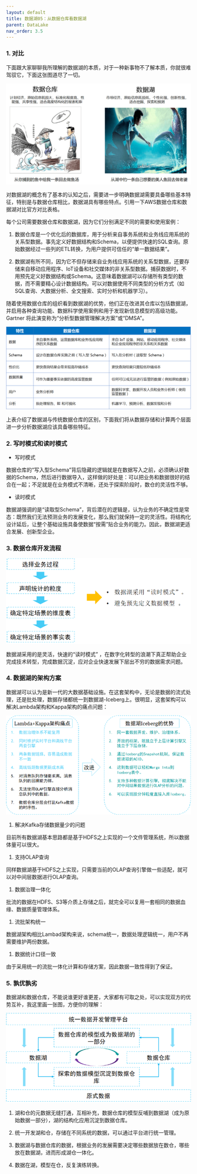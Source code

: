 ```yaml
---
layout: default
title: 数据湖05：从数据仓库看数据湖
parent: DataLake
nav_order: 3.5
---
```


### 1. 对比

下面跟大家聊聊我所理解的数据湖的本质，对于一种新事物不了解本质，你就很难驾驭它，下面这张图道尽了一切。

![](../../assets/images/DataLake/attachments/数据湖05：从数据仓库看数据湖_image_0.png)

对数据湖的概念有了基本的认知之后，需要进一步明确数据湖需要具备哪些基本特征，特别是与数据仓库相比，数据湖具有哪些特点。引用一下AWS数据仓库和数据湖对比官方对比表格。

每个公司需要数据仓库和数据湖，因为它们分别满足不同的需要和使用案例：

1. 数据仓库是一个优化后的数据库，用于分析来自事务系统和业务线应用系统的关系型数据。事先定义好数据结构和Schema，以便提供快速的SQL查询。原始数据经过一些列的ETL转换，为用户提供可信任的“单一数据结果”。

1. 数据湖有所不同，因为它不但存储来自业务线应用系统的关系型数据，还要存储来自移动应用程序、IoT设备和社交媒体的非关系型数据。捕获数据时，不用预先定义好数据结构或Schema。这意味着数据湖可以存储所有类型的数据，而不需要精心设计数据结构。可以对数据使用不同类型的分析方式（如SQL查询、大数据分析、全文搜索、实时分析和机器学习）。

随着使用数据仓库的组织看到数据湖的优势，他们正在改进其仓库以包括数据湖，并启用各种查询功能、数据科学使用案例和用于发现新信息模型的高级功能。Gartner 将此演变称为“分析型数据管理解决方案”或“DMSA”。

![](../../assets/images/DataLake/attachments/数据湖05：从数据仓库看数据湖_image_1.png)

上表介绍了数据湖与传统数据仓库的区别，下面我们将从数据存储和计算两个层面进一步分析数据湖应该具备哪些特征。

### 2. 写时模式和读时模式

- 写时模式

数据仓库的“写入型Schema”背后隐藏的逻辑就是在数据写入之前，必须确认好数据的Schema，然后进行数据导入，这样做的好处是：可以把业务和数据很好的结合在一起；不足就是在业务模式不清晰，还处于探索阶段时，数仓的灵活性不够。

- 读时模式

数据湖强调的是“读取型Schema”，背后潜在的逻辑是，认为业务的不确定性是常态：既然我们无法预测业务的发展变化，那么我们就保持一定的灵活性。将结构化设计延后，让整个基础设施具备使数据“按需”贴合业务的能力。因此，数据湖更适合发展、创新型企业。

### 3. 数据仓库开发流程

![](../../assets/images/DataLake/attachments/数据湖05：从数据仓库看数据湖_image_2.png)

数据湖采用的是灵活，快速的“读时模式” ，在数字化转型的浪潮下真正帮助企业完成技术转型，完成数据沉淀，应对企业快速发展下层出不穷的数据需求问题。

### 4. 数据湖的架构方案

数据湖可以认为是新一代的大数据基础设施。在这套架构中，无论是数据的流式处理，还是批处理，数据存储都统一到数据湖-Iceberg上。很明显，这套架构可以解决Lambda架构和Kappa架构的痛点问题：

![](../../assets/images/DataLake/attachments/数据湖05：从数据仓库看数据湖_image_3.png)

1. 解决Kafka存储数据量少的问题

目前所有数据湖基本思路都是基于HDFS之上实现的一个文件管理系统，所以数据体量可以很大。

1. 支持OLAP查询

同样数据湖基于HDFS之上实现，只需要当前的OLAP查询引擎做一些适配，就可以对中间层数据进行OLAP查询。

1. 数据治理一体化

批流的数据在HDFS、S3等介质上存储之后，就完全可以复用一套相同的数据血缘、数据质量管理体系。

1. 流批架构统一

数据湖架构相比Lambad架构来说，schema统一，数据处理逻辑统一，用户不再需要维护两份数据。

1. 数据统计口径一致

由于采用统一的流批一体化计算和存储方案，因此数据一致性得到了保证。

### 5. 孰优孰劣

数据湖和数据仓库，不能说谁更好谁更差，大家都有可取之处，可以实现双方的优势互补，我这里画一张图，方便你的理解：

![](../../assets/images/DataLake/attachments/数据湖05：从数据仓库看数据湖_image_4.png)

1. 湖和仓的元数据无缝打通，互相补充，数据仓库的模型反哺到数据湖（成为原始数据一部分），湖的结构化应用沉淀到数据仓库。

1. 统一开发湖和仓，存储在不同系统的数据，可以通过平台进行统一管理。

1. 数据湖与数据仓库的数据，根据业务的发展需要决定哪些数据放在数仓，哪些放在数据湖，进而形成湖仓一体化。

1. 数据在湖，模型在仓，反复演练转换。